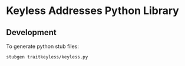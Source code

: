 # Keyless Addresses Python Library

## Development

To generate python stub files:

`stubgen traitkeyless/keyless.py`
